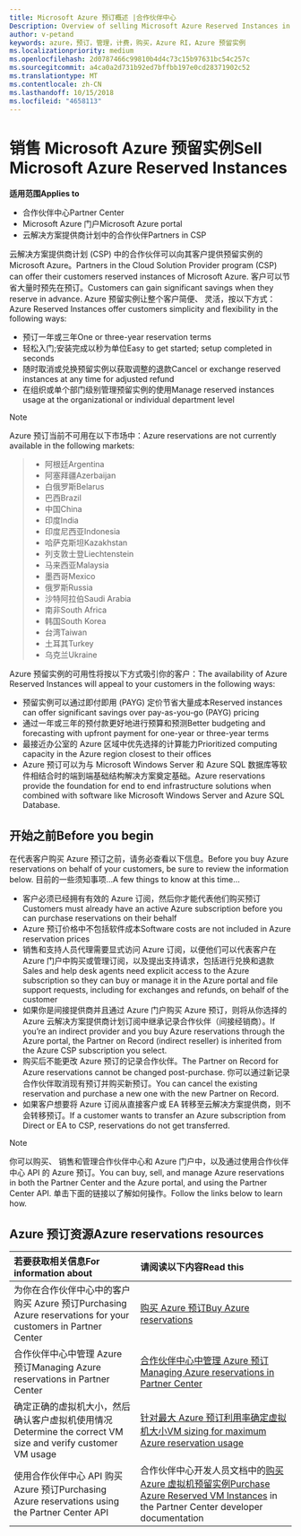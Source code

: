 ```yaml
---
title: Microsoft Azure 预订概述 |合作伙伴中心
Description: Overview of selling Microsoft Azure Reserved Instances in CSP.
author: v-petand
keywords: azure，预订，管理，计费，购买，Azure RI，Azure 预留实例
ms.localizationpriority: medium
ms.openlocfilehash: 2d0787466c99810b4d4c73c15b97631bc54c257c
ms.sourcegitcommit: a4ca0a2d731b92ed7bffbb197e0cd28371902c52
ms.translationtype: MT
ms.contentlocale: zh-CN
ms.lasthandoff: 10/15/2018
ms.locfileid: "4658113"
---
```

# <a name="sell-microsoft-azure-reserved-instances"></a><span data-ttu-id="cfb95-103">销售 Microsoft Azure 预留实例</span><span class="sxs-lookup"><span data-stu-id="cfb95-103">Sell Microsoft Azure Reserved Instances</span></span> 

**<span data-ttu-id="cfb95-104">适用范围</span><span class="sxs-lookup"><span data-stu-id="cfb95-104">Applies to</span></span>**

-  <span data-ttu-id="cfb95-105">合作伙伴中心</span><span class="sxs-lookup"><span data-stu-id="cfb95-105">Partner Center</span></span>
-  <span data-ttu-id="cfb95-106">Microsoft Azure 门户</span><span class="sxs-lookup"><span data-stu-id="cfb95-106">Microsoft Azure portal</span></span>
-  <span data-ttu-id="cfb95-107">云解决方案提供商计划中的合作伙伴</span><span class="sxs-lookup"><span data-stu-id="cfb95-107">Partners in CSP</span></span>

<span data-ttu-id="cfb95-108">云解决方案提供商计划 (CSP) 中的合作伙伴可以向其客户提供预留实例的 Microsoft Azure。</span><span class="sxs-lookup"><span data-stu-id="cfb95-108">Partners in the Cloud Solution Provider program (CSP) can offer their customers reserved instances of Microsoft Azure.</span></span> <span data-ttu-id="cfb95-109">客户可以节省大量时预先在预订。</span><span class="sxs-lookup"><span data-stu-id="cfb95-109">Customers can gain significant savings when they reserve in advance.</span></span> <span data-ttu-id="cfb95-110">Azure 预留实例让整个客户简便、 灵活，按以下方式：</span><span class="sxs-lookup"><span data-stu-id="cfb95-110">Azure Reserved Instances offer customers simplicity and flexibility in the following ways:</span></span>

-   <span data-ttu-id="cfb95-111">预订一年或三年</span><span class="sxs-lookup"><span data-stu-id="cfb95-111">One or three-year reservation terms</span></span> 
-   <span data-ttu-id="cfb95-112">轻松入门;安装完成以秒为单位</span><span class="sxs-lookup"><span data-stu-id="cfb95-112">Easy to get started; setup completed in seconds</span></span> 
-   <span data-ttu-id="cfb95-113">随时取消或兑换预留实例以获取调整的退款</span><span class="sxs-lookup"><span data-stu-id="cfb95-113">Cancel or exchange reserved instances at any time for adjusted refund</span></span> 
-   <span data-ttu-id="cfb95-114">在组织或单个部门级别管理预留实例的使用</span><span class="sxs-lookup"><span data-stu-id="cfb95-114">Manage reserved instances usage at the organizational or individual department level</span></span> 

> [!NOTE]  
> <span data-ttu-id="cfb95-115">Azure 预订当前不可用在以下市场中：</span><span class="sxs-lookup"><span data-stu-id="cfb95-115">Azure reservations are not currently available in the following markets:</span></span>
  
> * <span data-ttu-id="cfb95-116">阿根廷</span><span class="sxs-lookup"><span data-stu-id="cfb95-116">Argentina</span></span>
> * <span data-ttu-id="cfb95-117">阿塞拜疆</span><span class="sxs-lookup"><span data-stu-id="cfb95-117">Azerbaijan</span></span>
> * <span data-ttu-id="cfb95-118">白俄罗斯</span><span class="sxs-lookup"><span data-stu-id="cfb95-118">Belarus</span></span>
> * <span data-ttu-id="cfb95-119">巴西</span><span class="sxs-lookup"><span data-stu-id="cfb95-119">Brazil</span></span>
> * <span data-ttu-id="cfb95-120">中国</span><span class="sxs-lookup"><span data-stu-id="cfb95-120">China</span></span>
> * <span data-ttu-id="cfb95-121">印度</span><span class="sxs-lookup"><span data-stu-id="cfb95-121">India</span></span>
> * <span data-ttu-id="cfb95-122">印度尼西亚</span><span class="sxs-lookup"><span data-stu-id="cfb95-122">Indonesia</span></span>
> * <span data-ttu-id="cfb95-123">哈萨克斯坦</span><span class="sxs-lookup"><span data-stu-id="cfb95-123">Kazakhstan</span></span>
> * <span data-ttu-id="cfb95-124">列支敦士登</span><span class="sxs-lookup"><span data-stu-id="cfb95-124">Liechtenstein</span></span>
> * <span data-ttu-id="cfb95-125">马来西亚</span><span class="sxs-lookup"><span data-stu-id="cfb95-125">Malaysia</span></span>
> * <span data-ttu-id="cfb95-126">墨西哥</span><span class="sxs-lookup"><span data-stu-id="cfb95-126">Mexico</span></span>
> * <span data-ttu-id="cfb95-127">俄罗斯</span><span class="sxs-lookup"><span data-stu-id="cfb95-127">Russia</span></span>
> * <span data-ttu-id="cfb95-128">沙特阿拉伯</span><span class="sxs-lookup"><span data-stu-id="cfb95-128">Saudi Arabia</span></span>
> * <span data-ttu-id="cfb95-129">南非</span><span class="sxs-lookup"><span data-stu-id="cfb95-129">South Africa</span></span>
> * <span data-ttu-id="cfb95-130">韩国</span><span class="sxs-lookup"><span data-stu-id="cfb95-130">South Korea</span></span>
> * <span data-ttu-id="cfb95-131">台湾</span><span class="sxs-lookup"><span data-stu-id="cfb95-131">Taiwan</span></span>
> * <span data-ttu-id="cfb95-132">土耳其</span><span class="sxs-lookup"><span data-stu-id="cfb95-132">Turkey</span></span>
> * <span data-ttu-id="cfb95-133">乌克兰</span><span class="sxs-lookup"><span data-stu-id="cfb95-133">Ukraine</span></span>

<span data-ttu-id="cfb95-134">Azure 预留实例的可用性将按以下方式吸引你的客户：</span><span class="sxs-lookup"><span data-stu-id="cfb95-134">The availability of Azure Reserved Instances will appeal to your customers in the following ways:</span></span>

-   <span data-ttu-id="cfb95-135">预留实例可以通过即付即用 (PAYG) 定价节省大量成本</span><span class="sxs-lookup"><span data-stu-id="cfb95-135">Reserved instances can offer significant savings over pay-as-you-go (PAYG) pricing</span></span>
-   <span data-ttu-id="cfb95-136">通过一年或三年的预付款更好地进行预算和预测</span><span class="sxs-lookup"><span data-stu-id="cfb95-136">Better budgeting and forecasting with upfront payment for one-year or three-year terms</span></span> 
-   <span data-ttu-id="cfb95-137">最接近办公室的 Azure 区域中优先选择的计算能力</span><span class="sxs-lookup"><span data-stu-id="cfb95-137">Prioritized computing capacity in the Azure region closest to their offices</span></span>  
-   <span data-ttu-id="cfb95-138">Azure 预订可以为与 Microsoft Windows Server 和 Azure SQL 数据库等软件相结合时的端到端基础结构解决方案奠定基础。</span><span class="sxs-lookup"><span data-stu-id="cfb95-138">Azure reservations provide the foundation for end to end infrastructure solutions when combined with software like Microsoft Windows Server and Azure SQL Database.</span></span>   

## <a name="before-you-begin"></a><span data-ttu-id="cfb95-139">开始之前</span><span class="sxs-lookup"><span data-stu-id="cfb95-139">Before you begin</span></span>

<span data-ttu-id="cfb95-140">在代表客户购买 Azure 预订之前，请务必查看以下信息。</span><span class="sxs-lookup"><span data-stu-id="cfb95-140">Before you buy Azure reservations on behalf of your customers, be sure to review the information below.</span></span> <span data-ttu-id="cfb95-141">目前的一些须知事项…</span><span class="sxs-lookup"><span data-stu-id="cfb95-141">A few things to know at this time…</span></span>

-   <span data-ttu-id="cfb95-142">客户必须已经拥有有效的 Azure 订阅，然后你才能代表他们购买预订</span><span class="sxs-lookup"><span data-stu-id="cfb95-142">Customers must already have an active Azure subscription before you can purchase reservations on their behalf</span></span>  
-   <span data-ttu-id="cfb95-143">Azure 预订价格中不包括软件成本</span><span class="sxs-lookup"><span data-stu-id="cfb95-143">Software costs are not included in Azure reservation prices</span></span> 
-   <span data-ttu-id="cfb95-144">销售和支持人员代理需要显式访问 Azure 订阅，以便他们可以代表客户在 Azure 门户中购买或管理订阅，以及提出支持请求，包括进行兑换和退款</span><span class="sxs-lookup"><span data-stu-id="cfb95-144">Sales and help desk agents need explicit access to the Azure subscription so they can buy or manage it in the Azure portal and file support requests, including for exchanges and refunds, on behalf of the customer</span></span>  
-   <span data-ttu-id="cfb95-145">如果你是间接提供商并且通过 Azure 门户购买 Azure 预订，则将从你选择的 Azure 云解决方案提供商计划订阅中继承记录合作伙伴（间接经销商）。</span><span class="sxs-lookup"><span data-stu-id="cfb95-145">If you’re an indirect provider and you buy Azure reservations through the Azure portal, the Partner on Record (indirect reseller) is inherited from the Azure CSP subscription you select.</span></span> 
-   <span data-ttu-id="cfb95-146">购买后不能更改 Azure 预订的记录合作伙伴。</span><span class="sxs-lookup"><span data-stu-id="cfb95-146">The Partner on Record for Azure reservations cannot be changed post-purchase.</span></span> <span data-ttu-id="cfb95-147">你可以通过新记录合作伙伴取消现有预订并购买新预订。</span><span class="sxs-lookup"><span data-stu-id="cfb95-147">You can cancel the existing reservation and purchase a new one with the new Partner on Record.</span></span> 
-   <span data-ttu-id="cfb95-148">如果客户想要将 Azure 订阅从直接客户或 EA 转移至云解决方案提供商，则不会转移预订。</span><span class="sxs-lookup"><span data-stu-id="cfb95-148">If a customer wants to transfer an Azure subscription from Direct or EA to CSP, reservations do not get transferred.</span></span> 

>[!NOTE]
> <span data-ttu-id="cfb95-149">你可以购买、 销售和管理合作伙伴中心和 Azure 门户中，以及通过使用合作伙伴中心 API 的 Azure 预订。</span><span class="sxs-lookup"><span data-stu-id="cfb95-149">You can buy, sell, and manage Azure reservations in both the Partner Center and the Azure portal, and using the Partner Center API.</span></span> <span data-ttu-id="cfb95-150">单击下面的链接以了解如何操作。</span><span class="sxs-lookup"><span data-stu-id="cfb95-150">Follow the links below to learn how.</span></span> 

## <a name="azure-reservations-resources"></a><span data-ttu-id="cfb95-151">Azure 预订资源</span><span class="sxs-lookup"><span data-stu-id="cfb95-151">Azure reservations resources</span></span>
|**<span data-ttu-id="cfb95-152">若要获取相关信息</span><span class="sxs-lookup"><span data-stu-id="cfb95-152">For information about</span></span>**   |**<span data-ttu-id="cfb95-153">请阅读以下内容</span><span class="sxs-lookup"><span data-stu-id="cfb95-153">Read this</span></span>**    |
|:-----------------------------|:-----------------|
|<span data-ttu-id="cfb95-154">为你在合作伙伴中心中的客户购买 Azure 预订</span><span class="sxs-lookup"><span data-stu-id="cfb95-154">Purchasing Azure reservations for your customers in Partner Center</span></span>   |[<span data-ttu-id="cfb95-155">购买 Azure 预订</span><span class="sxs-lookup"><span data-stu-id="cfb95-155">Buy Azure reservations</span></span>](azure-reservations-buying.md)
|<span data-ttu-id="cfb95-156">合作伙伴中心中管理 Azure 预订</span><span class="sxs-lookup"><span data-stu-id="cfb95-156">Managing Azure reservations in Partner Center</span></span> | [<span data-ttu-id="cfb95-157">合作伙伴中心中管理 Azure 预订</span><span class="sxs-lookup"><span data-stu-id="cfb95-157">Managing Azure reservations in Partner Center</span></span>](azure-reservations-manage.md)
|<span data-ttu-id="cfb95-158">确定正确的虚拟机大小，然后确认客户虚拟机使用情况</span><span class="sxs-lookup"><span data-stu-id="cfb95-158">Determine the correct VM size and verify customer VM usage</span></span>   |[<span data-ttu-id="cfb95-159">针对最大 Azure 预订利用率确定虚拟机大小</span><span class="sxs-lookup"><span data-stu-id="cfb95-159">VM sizing for maximum Azure reservation usage</span></span>](azure-usage.md)   |
|<span data-ttu-id="cfb95-160">使用合作伙伴中心 API 购买 Azure 预订</span><span class="sxs-lookup"><span data-stu-id="cfb95-160">Purchasing Azure reservations using the Partner Center API</span></span> | <span data-ttu-id="cfb95-161">合作伙伴中心开发人员文档中的[购买 Azure 虚拟机预留实例](https://docs.microsoft.com/partner-center/develop/purchase-azure-reservations)</span><span class="sxs-lookup"><span data-stu-id="cfb95-161">[Purchase Azure Reserved VM Instances](https://docs.microsoft.com/partner-center/develop/purchase-azure-reservations) in the Partner Center developer documentation</span></span>

 

